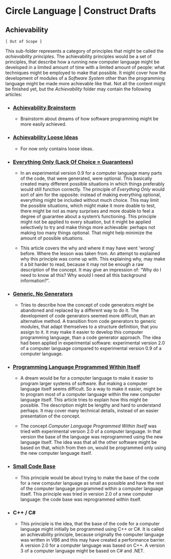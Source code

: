 ﻿Circle Language | Construct Drafts
==================================

Achievability
-------------

`[ Out of Scope ]`

This sub-folder represents a category of principles that might be called the *achievability principles*. The achievability principles would be a set of principles, that describe how a running new computer language might be developed in a limited amount of time with a limited amount of people: what techniques might be employed to make that possible. It might cover how the development of modules of a *Software System* other than the programming language might be made more achievable like that. Not all the content might be finished yet, but the *Achievability* folder may contain the following articles:

- ### [Achievability Brainstorm](https://github.com/jjvanzon/Circle-Language-Spec/blob/master/constructs-drafts/implementations/achievability/achievability-brainstorm.md)

    - Brainstorm about dreams of how software programming might be more easily achieved.

- ### [Achievability Loose Ideas](https://github.com/jjvanzon/Circle-Language-Spec/blob/master/constructs-drafts/implementations/achievability/achievability-loose-ideas.md)

    - For now only contains loose ideas.

- ### [Everything Only (Lack Of Choice = Guarantees)](https://github.com/jjvanzon/Circle-Language-Spec/blob/master/constructs-drafts/implementations/achievability/everything-only-or-lack-of-choice-is-guarantees.md)

    - In an experimental version 0.9 for a computer language many parts of the code, that were generated, were optional. This basically created many different possible situations in which things preferably would still function correctly. The principle of *Everything Only* would sort of aim for the opposite: instead of making everything optional, everything might be included without much choice. This may limit the possible situations, which might make it more doable to test, there might be not as many surprises and more doable to feel a degree of guarantee about a system’s functioning. This principle might not be applied to every situation, but it might be applied selectively to try and make things more achievable: perhaps not making too many things optional. That might help minimize the amount of possible situations.

    - This article covers the why and where it may have went 'wrong' before. Where the lesson was taken from. An attempt to explained why this principle was come up with. This explaining why, may make it a bit harder to read, because it may not be enough a raw description of the concept. It may give an impression of: “Why do I need to know all this? Why would I need all this background information?”.

- ### [Generic, No Generators](https://github.com/jjvanzon/Circle-Language-Spec/blob/master/constructs-drafts/implementations/achievability/generic-no-generators.md)

    - Tries to describe how the concept of code generators might be abandoned and replaced by a different way to do it. The development of code generators seemed more difficult, than an alternative method. A transition from code generators to generic modules, that adapt themselves to a structure definition, that you assign to it. It may make it easier to develop this computer programming language, than a code generator approach. The idea had been applied in experimental software: experimental version 2.0 of a computer language compared to experimental version 0.9 of a computer language.

- ### [Programming Language Programmed Within Itself](https://github.com/jjvanzon/Circle-Language-Spec/blob/master/constructs-drafts/implementations/achievability/programming-language-programmed-within-itself.md)

    - A dream would be for a computer language to make it easier to program larger systems of software. But making a computer language itself seems difficult. So a way to make it easier, might be to program most of a computer language within the new computer language itself. This article tries to explain how this might be possible. The description might be lengthy and hard to understand perhaps. It may cover many technical details, instead of an easier presentation of the concept.

    - The concept *Computer Language Programmed Within Itself* was tried with experimental version 2.0 of a computer language. In that version the base of the language was reprogrammed using the new language itself. The idea was that all the other software might be based on that, which from then on, would be programmed only using the new computer language itself.

- ### [Small Code Base](https://github.com/jjvanzon/Circle-Language-Spec/blob/master/constructs-drafts/implementations/achievability/small-base-code.md)

    - This principle would be about trying to make the base of the code for a new computer language as small as possible and have the rest of the computer language programmed within a computer language itself. This principle was tried in version 2.0 of a new computer language: the code base was reprogrammed within itself.

- ### C++ / C\#

    - This principle is the idea, that the base of the code for a computer language might initially be programmed using C++ or C#. It is called an achievability principle, because originally the computer language was written in VB6 and this may have created a performance barrier. A version 2.0 for a computer language was based on C++. A version 3 of a computer language might be based on C# and .NET.